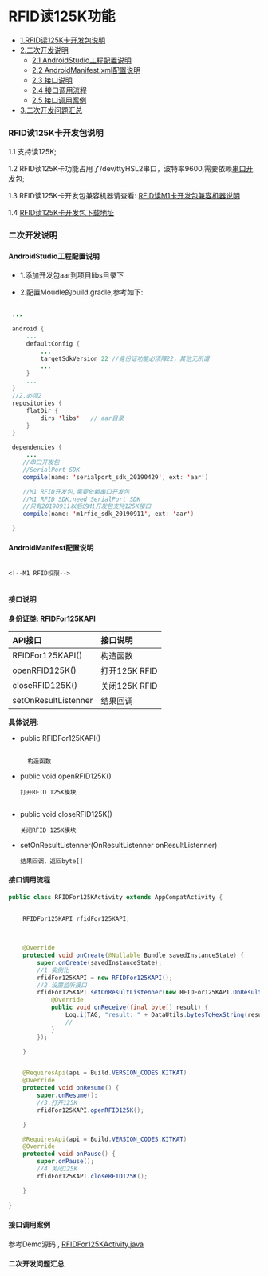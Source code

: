 
# RFID读125K功能


* [1.RFID读125K卡开发包说明](#RFID读125K卡开发包说明)
* [2.二次开发说明](#二次开发说明)
  * [2.1 AndroidStudio工程配置说明](#AndroidStudio工程配置说明)
  * [2.2 AndroidManifest.xml配置说明](#AndroidManifest配置说明)
  * [2.3 接口说明](#接口说明)
  * [2.4 接口调用流程](#接口调用流程)
  * [2.5 接口调用案例](#接口调用案例)
* [3.二次开发问题汇总](#二次开发问题汇总)

### RFID读125K卡开发包说明

   1.1 支持读125K;

   1.2 RFID读125K卡功能占用了/dev/ttyHSL2串口，波特率9600,需要依赖[串口开发包](https://github.com/CoreWise/CWDemo#user-content-zh);

   1.3 RFID读125K卡开发包兼容机器请查看: [RFID读M1卡开发包兼容机器说明](https://github.com/CoreWise/CWDemo#user-content-zh)

   1.4 [RFID读125K卡开发包下载地址](https://github.com/CoreWise/CWDemo#user-content-zh)


### 二次开发说明

#### AndroidStudio工程配置说明

- 1.添加开发包aar到项目libs目录下

- 2.配置Moudle的build.gradle,参考如下:


```java

 ...

 android {
     ...
     defaultConfig {
         ...
         targetSdkVersion 22 //身份证功能必须降22，其他无所谓
         ...
     }
     ...
 }
 //2.必须2
 repositories {
     flatDir {
         dirs 'libs'   // aar目录
     }
 }

 dependencies {
     ...
    //串口开发包
    //SerialPort SDK
    compile(name: 'serialport_sdk_20190429', ext: 'aar')

    //M1 RFID开发包,需要依赖串口开发包
    //M1 RFID SDK,need SerialPort SDK
    //只有20190911以后的M1开发包支持125K接口
    compile(name: 'm1rfid_sdk_20190911', ext: 'aar')

 }

```


#### AndroidManifest配置说明

```

<!--M1 RFID权限-->


```



#### 接口说明


**身份证类: RFIDFor125KAPI**


| API接口 | 接口说明 |
| :----- | :---- |
| RFIDFor125KAPI() | 构造函数 |
| openRFID125K() | 打开125K RFID|
| closeRFID125K() | 关闭125K RFID |
|setOnResultListenner|结果回调|



**具体说明:**

- public RFIDFor125KAPI()

  ```

    构造函数

  ```

- public void openRFID125K()

  ```
  打开RFID 125K模块


  ```


- public void closeRFID125K()

  ```
  关闭RFID 125K模块

  ```
  
- setOnResultListenner(OnResultListenner onResultListenner)

  ```
  结果回调，返回byte[]

  ```




#### 接口调用流程

```java
public class RFIDFor125KActivity extends AppCompatActivity {

    
    RFIDFor125KAPI rfidFor125KAPI;
    


    @Override
    protected void onCreate(@Nullable Bundle savedInstanceState) {
        super.onCreate(savedInstanceState);
        //1.实例化
        rfidFor125KAPI = new RFIDFor125KAPI();
        //2.设置监听接口
        rfidFor125KAPI.setOnResultListenner(new RFIDFor125KAPI.OnResultListenner() {
            @Override
            public void onReceive(final byte[] result) {
                Log.i(TAG, "result: " + DataUtils.bytesToHexString(result));
                //
            }
        });

    }


    @RequiresApi(api = Build.VERSION_CODES.KITKAT)
    @Override
    protected void onResume() {
        super.onResume();
        //3.打开125K
        rfidFor125KAPI.openRFID125K();

    }

    @RequiresApi(api = Build.VERSION_CODES.KITKAT)
    @Override
    protected void onPause() {
        super.onPause();
        //4.关闭125K
        rfidFor125KAPI.closeRFID125K();

    }
    
}


```


#### 接口调用案例

参考Demo源码 , [RFIDFor125KActivity.java](https://github.com/CoreWise/CWDemo/blob/master/app/src/main/java/com/cw/demo/rfid/RFIDFor125KActivity.java)


#### 二次开发问题汇总


